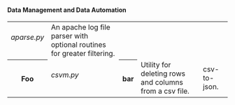 <h4> Data Management and Data Automation </h4>

<table>
  <tr>
    <td><h6> aparse.py </h6></td> 
    <td>An apache log file parser with optional routines for greater filtering.</td>
  </tr>
  <tr>
    <th> Foo </th>
    <td><h6>csvm.py</h6></td>
    <th> bar </th>
    <td>Utility for deleting rows and columns from a csv file.</td>
    <td>csv-to-json.</td> 
  </tr>
</p>
